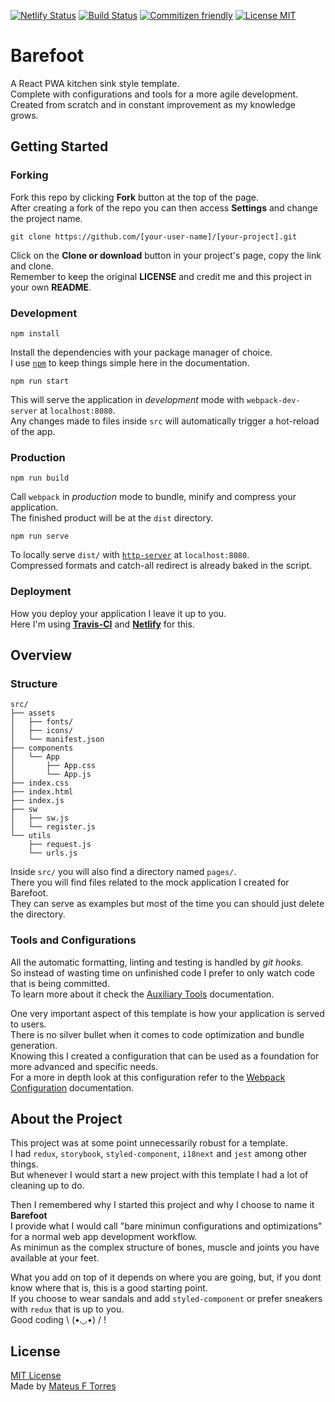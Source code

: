 [![Netlify Status](https://api.netlify.com/api/v1/badges/ba3f22ea-0790-413a-be14-7ccf8972d61f/deploy-status)](https://app.netlify.com/sites/barefoot/deploys)
[![Build Status](https://travis-ci.com/mateus-f-torres/barefoot.svg?branch=master)](https://travis-ci.com/mateus-f-torres/barefoot)
[![Commitizen friendly](https://img.shields.io/badge/commitizen-friendly-brightgreen.svg)](http://commitizen.github.io/cz-cli/)
[![License MIT](https://img.shields.io/github/license/mashape/apistatus.svg)](https://github.com/mateus-f-torres/barefoot/blob/master/LICENSE)

# Barefoot
A React PWA kitchen sink style template.  
Complete with configurations and tools for a more agile development.  
Created from scratch and in constant improvement as my knowledge grows.

## Getting Started
### Forking
Fork this repo by clicking **Fork** button at the top of the page.  
After creating a fork of the repo you can then access **Settings** and change the project name.  

```
git clone https://github.com/[your-user-name]/[your-project].git
```
Click on the **Clone or download** button in your project's page, copy the link and clone.  
Remember to keep the original **LICENSE** and credit me and this project in your own **README**.  

### Development
```
npm install
```
Install the dependencies with your package manager of choice.  
I use [`npm`](https://www.npmjs.com/) to keep things simple here in the documentation.  

```
npm run start
```
This will serve the application in _development_ mode with `webpack-dev-server` at `localhost:8080`.  
Any changes made to files inside `src` will automatically trigger a hot-reload of the app.  

### Production
```
npm run build
```
Call `webpack` in _production_ mode to bundle, minify and compress your application.  
The finished product will be at the `dist` directory.   

```
npm run serve
```
To locally serve `dist/` with [`http-server`](https://github.com/http-party/http-server) at `localhost:8080`.  
Compressed formats and catch-all redirect is already baked in the script.    

### Deployment
How you deploy your application I leave it up to you.  
Here I'm using [**Travis-CI**](https://travis-ci.org/) and [**Netlify**](https://www.netlify.com/) for this.  

## Overview
### Structure
```
src/
├── assets
│   ├── fonts/
│   ├── icons/
│   └── manifest.json
├── components
│   └── App
│       ├── App.css
│       └── App.js
├── index.css
├── index.html
├── index.js
├── sw
│   ├── sw.js
│   └── register.js
└── utils
    ├── request.js
    └── urls.js
```

Inside `src/` you will also find a directory named `pages/`.  
There you will find files related to the mock application I created for Barefoot.  
They can serve as examples but most of the time you can should just delete the directory.  

### Tools and Configurations
All the automatic formatting, linting and testing is handled by _git hooks_.  
So instead of wasting time on unfinished code I prefer to only watch code that is being committed.  
To learn more about it check the [Auxiliary Tools](https://github.com/mateus-f-torres/barefoot/blob/master/doc/tools.md) documentation.  

One very important aspect of this template is how your application is served to users.  
There is no silver bullet when it comes to code optimization and bundle generation.  
Knowing this I created a configuration that can be used as a foundation for more advanced and specific needs.  
For a more in depth look at this configuration refer to the [Webpack Configuration](https://github.com/mateus-f-torres/barefoot/blob/master/doc/webpack.md) documentation.  

## About the Project
This project was at some point unnecessarily robust for a template.  
I had `redux`, `storybook`, `styled-component`, `i18next` and `jest` among other things.  
But whenever I would start a new project with this template I had a lot of cleaning up to do.  

Then I remembered why I started this project and why I choose to name it **Barefoot**  
I provide what I would call "bare minimun configurations and optimizations" for a normal web app development workflow.  
As minimun as the complex structure of bones, muscle and joints you have available at your feet.  

What you add on top of it depends on where you are going, but, if you dont know where that is, this is a good starting point.  
If you choose to wear sandals and add `styled-component` or prefer sneakers with `redux` that is up to you.  
Good coding \ (•◡•) / !   

## License
[MIT License](./LICENSE)  
Made by [Mateus F Torres](https://github.com/mateus-f-torres)  
